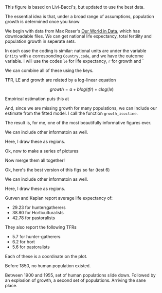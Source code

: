 
This figure is based on Livi-Bacci's, but updated to use the best data.

The essential idea is that, under a broad range of assumptions, population growth is determined once you know

We begin with data from Max Roser's [Our World in Data](https://ourworldindata.org), which has downloadable files. We can get national life expectancy, total fertility and population growth in seperate sets.

In each case the coding is similar: national units are under the variable `Entity` with a corresponding `Country.code`, and we have the outcome variable. I will use the codes `le` for life expectancy, `r` for growth and `

We can combine all of these using the keys.

TFR, LE and growth are related by a log-linear equation

$$
	growth = a + b log(tfr) + c log(le)
$$

Empirical estimation puts this at

And, since we are missing growth for many populations, we can include our estimate from the fitted model. I call the function `growth_isocline`.

The result is, for me, one of the most beautifully informative figures ever.


We can include other informatoin as well.


Here, I draw these as regions.

Ok, now to make a series of pictures



Now merge them all together!

Ok, here's the best version of this figs so far (test 6)


We can include other informatoin as well.


Here, I draw these as regions.




Gurven and Kaplan report average life expectancy of:

- 29.23 for hunter/gatherers
- 38.80 for Horticulturalists
- 42.78 for pastoralists

They also report the following TFRs

- 5.7 for hunter-gatherers
- 6.2 for hort
- 5.6 for pastoralists

Each of these is a coordinate on the plot.

Before 1850, no human population existed. 

Between 1900 and 1955, set of human populations slide down. Followed by an explosion of growth, a second set of populations.
Arriving the sane place.
